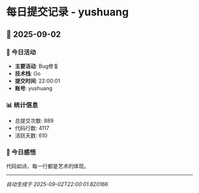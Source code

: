 # 每日提交记录 - yushuang

## 📅 2025-09-02

### 🎯 今日活动
- **主要活动**: Bug修复
- **技术栈**: Go
- **提交时间**: 22:00:01
- **账号**: yushuang

### 📊 统计信息
- 总提交次数: 889
- 代码行数: 4117
- 活跃天数: 610

### 💭 今日感悟
代码如诗，每一行都是艺术的体现。

---
*自动生成于 2025-09-02T22:00:01.820166*
